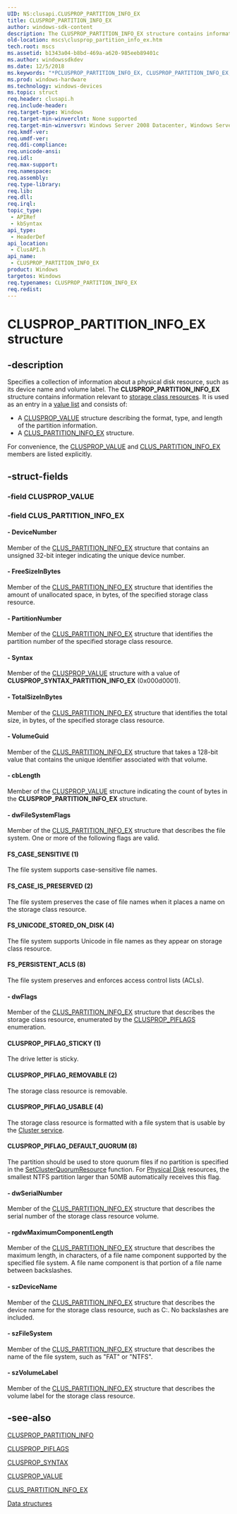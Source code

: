 ```yaml
---
UID: NS:clusapi.CLUSPROP_PARTITION_INFO_EX
title: CLUSPROP_PARTITION_INFO_EX
author: windows-sdk-content
description: The CLUSPROP_PARTITION_INFO_EX structure contains information relevant to storage class resources.
old-location: mscs\clusprop_partition_info_ex.htm
tech.root: mscs
ms.assetid: b1343a04-b8bd-469a-a620-985eeb89401c
ms.author: windowssdkdev
ms.date: 12/5/2018
ms.keywords: "*PCLUSPROP_PARTITION_INFO_EX, CLUSPROP_PARTITION_INFO_EX, CLUSPROP_PARTITION_INFO_EX structure [Failover Cluster], CLUSPROP_PIFLAG_DEFAULT_QUORUM, CLUSPROP_PIFLAG_REMOVABLE, CLUSPROP_PIFLAG_STICKY, CLUSPROP_PIFLAG_USABLE, FS_CASE_IS_PRESERVED, FS_CASE_SENSITIVE, FS_PERSISTENT_ACLS, FS_UNICODE_STORED_ON_DISK, PCLUSPROP_PARTITION_INFO_EX, PCLUSPROP_PARTITION_INFO_EX structure pointer [Failover Cluster], clusapi/CLUSPROP_PARTITION_INFO_EX, clusapi/PCLUSPROP_PARTITION_INFO_EX, mscs.clusprop_partition_info_ex"
ms.prod: windows-hardware
ms.technology: windows-devices
ms.topic: struct
req.header: clusapi.h
req.include-header: 
req.target-type: Windows
req.target-min-winverclnt: None supported
req.target-min-winversvr: Windows Server 2008 Datacenter, Windows Server 2008 Enterprise
req.kmdf-ver: 
req.umdf-ver: 
req.ddi-compliance: 
req.unicode-ansi: 
req.idl: 
req.max-support: 
req.namespace: 
req.assembly: 
req.type-library: 
req.lib: 
req.dll: 
req.irql: 
topic_type:
 - APIRef
 - kbSyntax
api_type:
 - HeaderDef
api_location:
 - ClusAPI.h
api_name:
 - CLUSPROP_PARTITION_INFO_EX
product: Windows
targetos: Windows
req.typenames: CLUSPROP_PARTITION_INFO_EX
req.redist: 
---
```


# CLUSPROP_PARTITION_INFO_EX structure


## -description


Specifies a collection of information about a physical disk resource, such as its device name and volume label. 
    The <b>CLUSPROP_PARTITION_INFO_EX</b> 
    structure contains information relevant to 
    <a href="https://msdn.microsoft.com/en-us/library/Aa372937(v=VS.85).aspx">storage class resources</a>. It is 
    used as an entry in a <a href="https://msdn.microsoft.com/f2b20fe5-0d7e-4ccd-b288-aa8104a24fef">value list</a> and consists of:
<ul>
<li>A <a href="https://msdn.microsoft.com/en-us/library/Aa368393(v=VS.85).aspx">CLUSPROP_VALUE</a> structure describing the format, 
     type, and length of the partition information.</li>
<li>A <a href="https://msdn.microsoft.com/en-us/library/Bb309204(v=VS.85).aspx">CLUS_PARTITION_INFO_EX</a> 
     structure.</li>
</ul>For convenience, the <a href="https://msdn.microsoft.com/en-us/library/Aa368393(v=VS.85).aspx">CLUSPROP_VALUE</a> and 
    <a href="https://msdn.microsoft.com/en-us/library/Bb309204(v=VS.85).aspx">CLUS_PARTITION_INFO_EX</a> members are listed 
    explicitly.


## -struct-fields




### -field CLUSPROP_VALUE

 


### -field CLUS_PARTITION_INFO_EX

 




#### - DeviceNumber

Member of the <a href="https://msdn.microsoft.com/en-us/library/Bb309204(v=VS.85).aspx">CLUS_PARTITION_INFO_EX</a> 
       structure that contains an unsigned 32-bit integer indicating the unique device number.


#### - FreeSizeInBytes

Member of the <a href="https://msdn.microsoft.com/en-us/library/Bb309204(v=VS.85).aspx">CLUS_PARTITION_INFO_EX</a> 
       structure that identifies the amount of unallocated space, in bytes, of the specified storage class 
       resource.


#### - PartitionNumber

Member of the <a href="https://msdn.microsoft.com/en-us/library/Bb309204(v=VS.85).aspx">CLUS_PARTITION_INFO_EX</a> 
       structure that identifies the partition number of the specified storage class resource.


#### - Syntax

Member of the <a href="https://msdn.microsoft.com/en-us/library/Aa368393(v=VS.85).aspx">CLUSPROP_VALUE</a> structure with a value 
       of <b>CLUSPROP_SYNTAX_PARTITION_INFO_EX</b> (0x000d0001).


#### - TotalSizeInBytes

Member of the <a href="https://msdn.microsoft.com/en-us/library/Bb309204(v=VS.85).aspx">CLUS_PARTITION_INFO_EX</a> 
       structure that identifies the total size, in bytes, of the specified storage class resource.


#### - VolumeGuid

Member of the <a href="https://msdn.microsoft.com/en-us/library/Bb309204(v=VS.85).aspx">CLUS_PARTITION_INFO_EX</a> 
       structure that takes a 128-bit value that contains the unique identifier associated with that volume.


#### - cbLength

Member of the <a href="https://msdn.microsoft.com/en-us/library/Aa368393(v=VS.85).aspx">CLUSPROP_VALUE</a> structure indicating 
       the count of bytes in the 
       <b>CLUSPROP_PARTITION_INFO_EX</b> structure.


#### - dwFileSystemFlags

Member of the <a href="https://msdn.microsoft.com/en-us/library/Bb309204(v=VS.85).aspx">CLUS_PARTITION_INFO_EX</a> 
       structure that describes the file system. One or more of the following flags are valid.



#### FS_CASE_SENSITIVE (1)

The file system supports case-sensitive file names.



#### FS_CASE_IS_PRESERVED (2)

The file system preserves the case of file names when it places a name on the storage class 
         resource.



#### FS_UNICODE_STORED_ON_DISK (4)

The file system supports Unicode in file names as they appear on storage class resource.



#### FS_PERSISTENT_ACLS (8)

The file system preserves and enforces access control lists (ACLs).


#### - dwFlags

Member of the <a href="https://msdn.microsoft.com/en-us/library/Bb309204(v=VS.85).aspx">CLUS_PARTITION_INFO_EX</a> 
      structure that describes the storage class resource, enumerated by the 
      <a href="https://msdn.microsoft.com/en-us/library/Bb309114(v=VS.85).aspx">CLUSPROP_PIFLAGS</a> enumeration.



#### CLUSPROP_PIFLAG_STICKY (1)

The drive letter is sticky.



#### CLUSPROP_PIFLAG_REMOVABLE (2)

The storage class resource is removable.



#### CLUSPROP_PIFLAG_USABLE (4)

The storage class resource is formatted with a file system that is usable by the 
        <a href="https://msdn.microsoft.com/en-us/library/Aa369163(v=VS.85).aspx">Cluster service</a>.



#### CLUSPROP_PIFLAG_DEFAULT_QUORUM (8)

The partition should be used to store quorum files if no partition is specified in the 
        <a href="https://msdn.microsoft.com/1a00c09e-4470-4c02-807d-c559fd992066">SetClusterQuorumResource</a> function. For 
        <a href="https://msdn.microsoft.com/en-us/library/Aa371789(v=VS.85).aspx">Physical Disk</a> resources, the smallest NTFS partition 
        larger than 50MB automatically receives this flag.


#### - dwSerialNumber

Member of the <a href="https://msdn.microsoft.com/en-us/library/Bb309204(v=VS.85).aspx">CLUS_PARTITION_INFO_EX</a> 
       structure that describes the serial number of the storage class resource volume.


#### - rgdwMaximumComponentLength

Member of the <a href="https://msdn.microsoft.com/en-us/library/Bb309204(v=VS.85).aspx">CLUS_PARTITION_INFO_EX</a> 
       structure that describes the maximum length, in characters, of a file name component supported by the specified 
       file system. A file name component is that portion of a file name between backslashes.


#### - szDeviceName

Member of the <a href="https://msdn.microsoft.com/en-us/library/Bb309204(v=VS.85).aspx">CLUS_PARTITION_INFO_EX</a> 
       structure that describes the device name for the storage class resource, such as C:. No backslashes are 
       included.


#### - szFileSystem

Member of the <a href="https://msdn.microsoft.com/en-us/library/Bb309204(v=VS.85).aspx">CLUS_PARTITION_INFO_EX</a> 
       structure that describes the name of the file system, such as "FAT" or 
       "NTFS".


#### - szVolumeLabel

Member of the <a href="https://msdn.microsoft.com/en-us/library/Bb309204(v=VS.85).aspx">CLUS_PARTITION_INFO_EX</a> 
       structure that describes the volume label for the storage class resource.


## -see-also




<a href="https://msdn.microsoft.com/en-us/library/Aa368381(v=VS.85).aspx">CLUSPROP_PARTITION_INFO</a>



<a href="https://msdn.microsoft.com/en-us/library/Bb309114(v=VS.85).aspx">CLUSPROP_PIFLAGS</a>



<a href="https://msdn.microsoft.com/en-us/library/Aa368389(v=VS.85).aspx">CLUSPROP_SYNTAX</a>



<a href="https://msdn.microsoft.com/en-us/library/Aa368393(v=VS.85).aspx">CLUSPROP_VALUE</a>



<a href="https://msdn.microsoft.com/en-us/library/Bb309204(v=VS.85).aspx">CLUS_PARTITION_INFO_EX</a>



<a href="https://msdn.microsoft.com/en-us/library/Aa369339(v=VS.85).aspx">Data structures</a>
 

 

